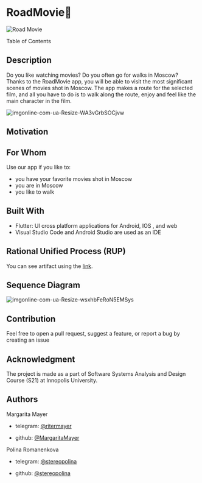# RoadMovie🎥
![Road Movie](https://user-images.githubusercontent.com/69847456/136559341-e1c29dc2-6b1a-4d01-8a69-238889438061.png)


Table of Contents

## Description
Do you like watching movies? Do you often go for walks in Moscow? Thanks to the RoadMovie app, you will be able to visit the most significant scenes of movies shot in Moscow. The app makes a route for the selected film, and all you have to do is to walk along the route, enjoy and feel like the main character in the film.

![imgonline-com-ua-Resize-WA3vGrbSOCjvw](https://user-images.githubusercontent.com/69847456/136539361-c63901e9-cfbc-4cfb-88e2-8821bc24f591.jpg)

## Motivation

## For Whom
Use our app if you like to:
- you have your favorite movies shot in Moscow
- you are in Moscow
- you like to walk


## Built With
- Flutter: UI cross platform applications for Android, IOS , and web
- Visual Studio Code and Android Studio are used as an IDE


## Rational Unified Process (RUP)
You can see artifact using the [link](url).

## Sequence Diagram
![imgonline-com-ua-Resize-wsxhbFeRoN5EMSys](https://user-images.githubusercontent.com/69847456/136557916-c4df551a-9c51-4bc3-96e5-ec3acc0033fe.jpg)

## Contribution
Feel free to open a pull request, suggest a feature, or report a bug by creating an issue

## Acknowledgment

The project is made as a part of Software Systems Analysis and Design Course (S21) at Innopolis University.

## Authors

Margarita Mayer

- telegram: [@ritermayer](https://t.me/ritermayer)

- github: [@MargaritaMayer](https://github.com/MargaritaMayer)

Polina Romanenkova

- telegram: [@stereopolina](https://t.me/stereopolina)

- github: [@stereopolina](https://github.com/stereopolina)
